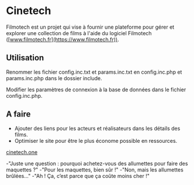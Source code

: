 # Cinetech

Filmotech est un projet qui vise à fournir une plateforme pour gérer et explorer une collection de films à l'aide du logiciel Filmotech ([www.filmotech.fr](https://www.filmotech.fr)).

## Utilisation

Renommer les fichier config.inc.txt et params.inc.txt en config.inc.php et params.inc.php dans le dossier include.

Modifier les paramètres de connexion à la base de données dans le fichier config.inc.php.

## A faire

- Ajouter des liens pour les acteurs et réalisateurs dans les détails des films.
- Optimiser le site pour être le plus économe possible en ressources.

[cinetech.one](https://cinetech.one)


-"Juste une question : pourquoi achetez-vous des allumettes pour faire des maquettes ?"
-"Pour les maquettes, bien sûr !"
-"Non, mais les allumettes brûlées..."
-"Ah ! Ça, c’est parce que ça coûte moins cher !"
